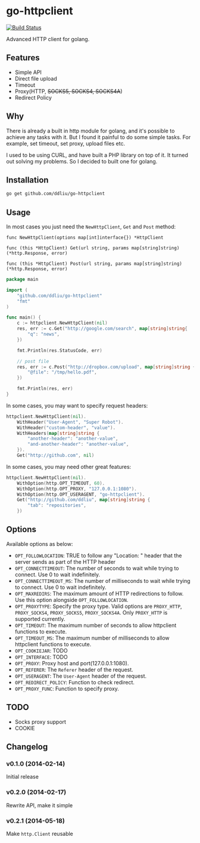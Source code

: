 # go-httpclient

[![Build Status](https://travis-ci.org/ddliu/go-httpclient.png)](https://travis-ci.org/ddliu/go-httpclient)

Advanced HTTP client for golang.

## Features

- Simple API
- Direct file upload
- Timeout
- Proxy(HTTP, <del>SOCKS5, SOCKS4, SOCKS4A</del>)
- Redirect Policy

## Why

There is already a built in http module for golang, and it's possible to achieve any tasks with it. But I found it painful to do some simple tasks. For example, set timeout, set proxy, upload files etc.

I used to be using CURL, and have built a PHP library on top of it. It turned out solving my problems. So I decided to built one for golang.

## Installation

```bash
go get github.com/ddliu/go-httpclient
```

## Usage

In most cases you just need the `NewHttpClient`, `Get` and `Post` method:

```
func NewHttpClient(options map[int]interface{}) *HttpClient

func (this *HttpClient) Get(url string, params map[string]string) (*http.Response, error)

func (this *HttpClient) Post(url string, params map[string]string) (*http.Response, error)
```

```go
package main

import (
    "github.com/ddliu/go-httpclient"
    "fmt"
)

func main() {
    c := httpclient.NewHttpClient(nil)
    res, err := c.Get("http://google.com/search", map[string]string{
        "q": "news",
    })

    fmt.Println(res.StatusCode, err)

    // post file
    res, err := c.Post("http://dropbox.com/upload", map[string]string {
        "@file": "/tmp/hello.pdf",
    })

    fmt.Println(res, err)
}
```

In some cases, you may want to specify request headers:

```go
httpclient.NewHttpClient(nil).
    WithHeader("User-Agent", "Super Robot").
    WithHeader("custom-header", "value").
    WithHeaders(map[string]string {
        "another-header": "another-value",
        "and-another-header": "another-value",
    }).
    Get("http://github.com", nil)
```

In some cases, you may need other great features:

```go
httpclient.NewHttpClient(nil).
    WithOption(http.OPT_TIMEOUT, 60).
    WithOption(http.OPT_PROXY, "127.0.0.1:1080").
    WithOption(http.OPT_USERAGENT, "go-httpclient").
    Get("http://github.com/ddliu", map[string]string {
        "tab": "repositories",
    })
```

## Options

Available options as below:

- `OPT_FOLLOWLOCATION`: TRUE to follow any "Location: " header that the server sends as part of the HTTP header
- `OPT_CONNECTTIMEOUT`: The number of seconds to wait while trying to connect. Use 0 to wait indefinitely.
- `OPT_CONNECTTIMEOUT_MS`: The number of milliseconds to wait while trying to connect. Use 0 to wait indefinitely.
- `OPT_MAXREDIRS`: The maximum amount of HTTP redirections to follow. Use this option alongside `OPT_FOLLOWLOCATION`.
- `OPT_PROXYTYPE`: Specify the proxy type. Valid options are `PROXY_HTTP`, `PROXY_SOCKS4`, `PROXY_SOCKS5`, `PROXY_SOCKS4A`. Only `PROXY_HTTP` is supported currently. 
- `OPT_TIMEOUT`: The maximum number of seconds to allow httpclient functions to execute.
- `OPT_TIMEOUT_MS`: The maximum number of milliseconds to allow httpclient functions to execute.
- `OPT_COOKIEJAR`: TODO
- `OPT_INTERFACE`: TODO
- `OPT_PROXY`: Proxy host and port(127.0.0.1:1080).
- `OPT_REFERER`: The `Referer` header of the request.
- `OPT_USERAGENT`: The `User-Agent` header of the request.
- `OPT_REDIRECT_POLICY`: Function to check redirect.
- `OPT_PROXY_FUNC`: Function to specify proxy.

## TODO

- Socks proxy support
- COOKIE

## Changelog

### v0.1.0 (2014-02-14)

Initial release

### v0.2.0 (2014-02-17)

Rewrite API, make it simple

### v0.2.1 (2014-05-18)

Make `http.Client` reusable